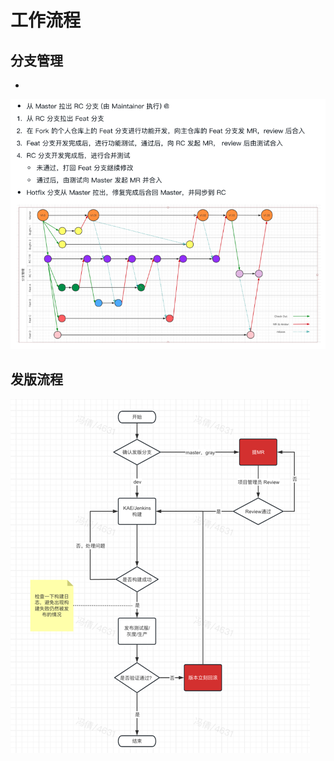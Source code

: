 # 工作流程

## 分支管理
- 
![分支管理.png](img%2F%E5%88%86%E6%94%AF%E7%AE%A1%E7%90%86.png)
## 发版流程
![发版流程.png](img%2F%E5%8F%91%E7%89%88%E6%B5%81%E7%A8%8B.png)
